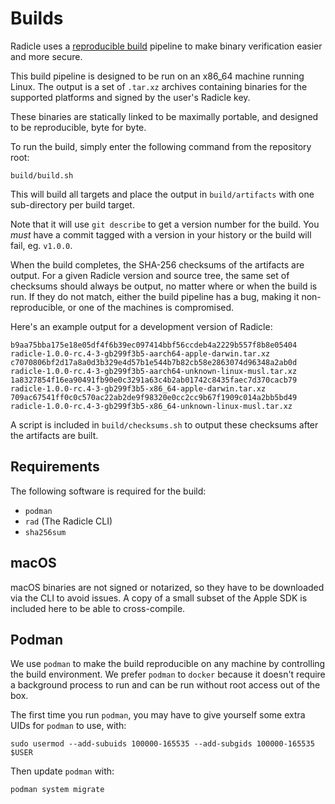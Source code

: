 # Builds

Radicle uses a [reproducible build][rb] pipeline to make binary verification
easier and more secure.

[rb]: https://reproducible-builds.org/

This build pipeline is designed to be run on an x86_64 machine running Linux.
The output is a set of `.tar.xz` archives containing binaries for the supported
platforms and signed by the user's Radicle key.

These binaries are statically linked to be maximally portable, and designed to
be reproducible, byte for byte.

To run the build, simply enter the following command from the repository root:

    build/build.sh

This will build all targets and place the output in `build/artifacts` with
one sub-directory per build target.

Note that it will use `git describe` to get a version number for the build.
You *must* have a commit tagged with a version in your history or the build
will fail, eg. `v1.0.0`.

When the build completes, the SHA-256 checksums of the artifacts are output.
For a given Radicle version and source tree, the same set of checksums should
always be output, no matter where or when the build is run. If they do not
match, either the build pipeline has a bug, making it non-reproducible, or one
of the machines is compromised.

Here's an example output for a development version of Radicle:

    b9aa75bba175e18e05df4f6b39ec097414bbf56ccdeb4a2229b557f8b8e05404  radicle-1.0.0-rc.4-3-gb299f3b5-aarch64-apple-darwin.tar.xz
    c7070806bf2d17a8a0d3b329e4d57b1e544b7b82cb58e2863074d96348a2ab0d  radicle-1.0.0-rc.4-3-gb299f3b5-aarch64-unknown-linux-musl.tar.xz
    1a8327854f16ea90491fb90e0c3291a63c4b2ab01742c8435faec7d370cacb79  radicle-1.0.0-rc.4-3-gb299f3b5-x86_64-apple-darwin.tar.xz
    709ac67541ff0c0c570ac22ab2de9f98320e0cc2cc9b67f1909c014a2bb5bd49  radicle-1.0.0-rc.4-3-gb299f3b5-x86_64-unknown-linux-musl.tar.xz

A script is included in `build/checksums.sh` to output these checksums after
the artifacts are built.

## Requirements

The following software is required for the build:

  * `podman`
  * `rad` (The Radicle CLI)
  * `sha256sum`

## macOS

macOS binaries are not signed or notarized, so they have to be downloaded via
the CLI to avoid issues. A copy of a small subset of the Apple SDK is included
here to be able to cross-compile.

## Podman

We use `podman` to make the build reproducible on any machine by controlling
the build environment. We prefer `podman` to `docker` because it doesn't
require a background process to run and can be run without root access out of
the box.

The first time you run `podman`, you may have to give yourself some extra UIDs
for `podman` to use, with:

    sudo usermod --add-subuids 100000-165535 --add-subgids 100000-165535 $USER

Then update `podman` with:

    podman system migrate
